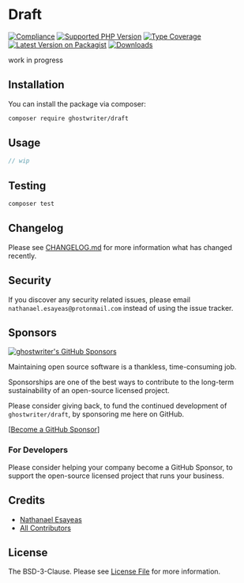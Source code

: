 # Draft

[![Compliance](https://github.com/ghostwriter/draft/actions/workflows/compliance.yml/badge.svg)](https://github.com/ghostwriter/draft/actions/workflows/compliance.yml)
[![Supported PHP Version](https://badgen.net/packagist/php/ghostwriter/draft?color=8892bf)](https://www.php.net/supported-versions)
[![Type Coverage](https://shepherd.dev/github/ghostwriter/draft/coverage.svg)](https://shepherd.dev/github/ghostwriter/draft)
[![Latest Version on Packagist](https://badgen.net/packagist/v/ghostwriter/draft)](https://packagist.org/packages/ghostwriter/draft)
[![Downloads](https://badgen.net/packagist/dt/ghostwriter/draft?color=blue)](https://packagist.org/packages/ghostwriter/draft)

work in progress

## Installation

You can install the package via composer:

``` bash
composer require ghostwriter/draft
```

## Usage

```php
// wip
```

## Testing

``` bash
composer test
```

## Changelog

Please see [CHANGELOG.md](./CHANGELOG.md) for more information what has changed recently.

## Security

If you discover any security related issues, please email `nathanael.esayeas@protonmail.com` instead of using the issue tracker.

## Sponsors

[![ghostwriter's GitHub Sponsors](https://img.shields.io/github/sponsors/ghostwriter?label=Sponsors&logo=GitHub%20Sponsors)](https://github.com/sponsors/ghostwriter)

Maintaining open source software is a thankless, time-consuming job.

Sponsorships are one of the best ways to contribute to the long-term sustainability of an open-source licensed project.

Please consider giving back, to fund the continued development of `ghostwriter/draft`, by sponsoring me here on GitHub.

[[Become a GitHub Sponsor](https://github.com/sponsors/ghostwriter)]

### For Developers

Please consider helping your company become a GitHub Sponsor, to support the open-source licensed project that runs your business.

## Credits

- [Nathanael Esayeas](https://github.com/ghostwriter)
- [All Contributors](https://github.com/ghostwriter/draft/contributors)

## License

The BSD-3-Clause. Please see [License File](./LICENSE) for more information.

